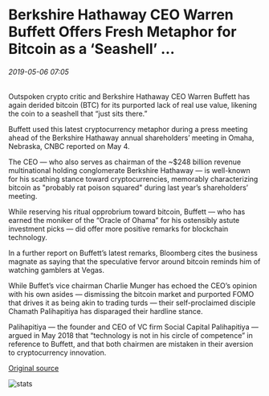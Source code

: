 # Berkshire Hathaway CEO Warren Buffett Offers Fresh Metaphor for Bitcoin as a ‘Seashell’ ...

###### 2019-05-06 07:05

Outspoken crypto critic and Berkshire Hathaway CEO Warren Buffett has again derided bitcoin (BTC) for its purported lack of real use value, likening the coin to a seashell that “just sits there.”

Buffett used this latest cryptocurrency metaphor during a press meeting ahead of the Berkshire Hathaway annual shareholders’ meeting in Omaha, Nebraska, CNBC reported on May 4.

The CEO — who also serves as chairman of the ~$248 billion revenue multinational holding conglomerate Berkshire Hathaway — is well-known for his scathing stance toward cryptocurrencies, memorably characterizing bitcoin as "probably rat poison squared" during last year’s shareholders’ meeting.

While reserving his ritual opprobrium toward bitcoin, Buffett — who has earned the moniker of the “Oracle of Ohama” for his ostensibly astute investment picks — did offer more positive remarks for blockchain technology.

In a further report on Buffett’s latest remarks, Bloomberg cites the business magnate as saying that the speculative fervor around bitcoin reminds him of watching gamblers at Vegas.

While Buffet’s vice chairman Charlie Munger has echoed the CEO’s opinion with his own asides — dismissing the bitcoin market and purported FOMO that drives it as being akin to trading turds — their self-proclaimed disciple Chamath Palihapitiya has disparaged their hardline stance.

Palihapitiya — the founder and CEO of VC firm Social Capital Palihapitiya — argued in May 2018 that “technology is not in his circle of competence” in reference to Buffett, and that both chairmen are mistaken in their aversion to cryptocurrency innovation.

[Original source](https://cointelegraph.com/news/berkshire-hathaway-ceo-warren-buffett-offers-fresh-metaphor-for-bitcoin-as-a-seashell)

![stats](https://c.statcounter.com/11760860/0/a89fa40b/1/ "stats")